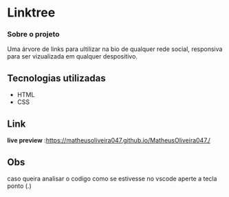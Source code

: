 # Linktree

### Sobre o projeto
Uma árvore de links para ultilizar na bio de qualquer rede social, responsiva para ser vizualizada em qualquer despositivo.


## Tecnologias utilizadas
- HTML
- CSS


## Link
**live preview** :https://matheusoliveira047.github.io/MatheusOliveira047./


## Obs
caso queira analisar o codigo como se estivesse no vscode aperte a tecla ponto (.)
